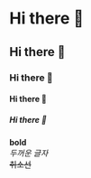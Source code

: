 # Hi there 👋
## Hi there 👋
### Hi there 👋
#### Hi there 👋
##### Hi there 👋

<!-- ----- -->

**bold** <br>
*두꺼운 글자* <br>
~~취소선~~ <br>


